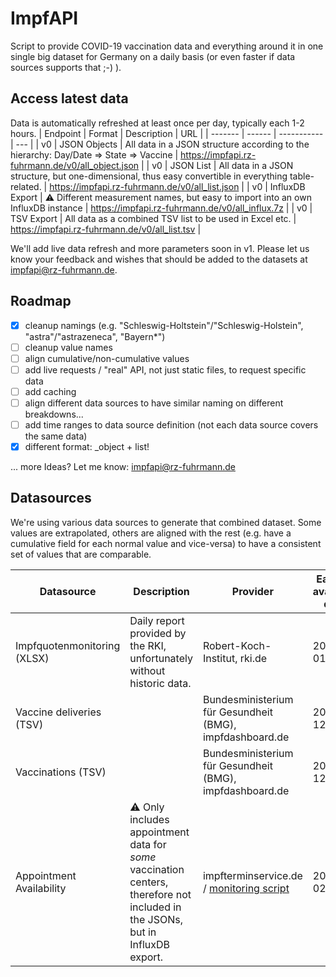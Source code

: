 # ImpfAPI
Script to provide COVID-19 vaccination data and everything around it in one single big dataset for Germany on a daily basis (or even faster if data sources supports that ;-) ). 

## Access latest data

Data is automatically refreshed at least once per day, typically each 1-2 hours. 
| Endpoint | Format | Description | URL |
| ------- | ------ | ----------- | --- |
| v0      | JSON Objects | All data in a JSON structure according to the hierarchy: Day/Date => State => Vaccine  | https://impfapi.rz-fuhrmann.de/v0/all_object.json |
| v0      | JSON List | All data in a JSON structure, but one-dimensional, thus easy convertible in everything table-related. | https://impfapi.rz-fuhrmann.de/v0/all_list.json |
| v0      | InfluxDB Export | :warning: Different measurement names, but easy to import into an own InfluxDB instance | https://impfapi.rz-fuhrmann.de/v0/all_influx.7z |
| v0      | TSV Export | All data as a combined TSV list to be used in Excel etc. | https://impfapi.rz-fuhrmann.de/v0/all_list.tsv |

We'll add live data refresh and more parameters soon in v1. Please let us know your feedback and wishes that should be added to the datasets at [impfapi@rz-fuhrmann.de](mailto:impfapi@rz-fuhrmann.de).

## Roadmap
* [x] cleanup namings (e.g. "Schleswig-Holtstein"/"Schleswig-Holstein", "astra"/"astrazeneca", "Bayern*")
* [ ] cleanup value names
* [ ] align cumulative/non-cumulative values
* [ ] add live requests / "real" API, not just static files, to request specific data
* [ ] add caching
* [ ] align different data sources to have similar naming on different breakdowns...
* [ ] add time ranges to data source definition (not each data source covers the same data)
* [X] different format: _object + list!

... more Ideas? Let me know: [impfapi@rz-fuhrmann.de](mailto:impfapi@rz-fuhrmann.de)

## Datasources
We're using various data sources to generate that combined dataset. Some values are extrapolated, others are aligned with the rest (e.g. have a cumulative field for each normal value and vice-versa) to have a consistent set of values that are comparable. 

| Datasource | Description | Provider | Earliest available data | URL |
| --- | --- | --- | --- | --- |
| Impfquotenmonitoring (XLSX) | Daily report provided by the RKI, unfortunately without historic data. | Robert-Koch-Institut, rki.de | 2020-01-23 | https://www.rki.de/DE/Content/InfAZ/N/Neuartiges_Coronavirus/Daten/Impfquotenmonitoring.xlsx |
| Vaccine deliveries (TSV) | | Bundesministerium für Gesundheit (BMG), impfdashboard.de | 2020-12-27 | https://impfdashboard.de/static/data/germany_deliveries_timeseries_v2.tsv |
| Vaccinations (TSV) | | Bundesministerium für Gesundheit (BMG), impfdashboard.de | 2020-12-27 | https://impfdashboard.de/static/data/germany_vaccinations_timeseries_v2.tsv |
| Appointment Availability | :warning: Only includes appointment data for _some_ vaccination centers, therefore not included in the JSONs, but in InfluxDB export. | impfterminservice.de / [monitoring script](https://github.com/rzfuhrmann/PHPImpftermine) | 2020-02-01 | https://github.com/rzfuhrmann/PHPImpftermine |